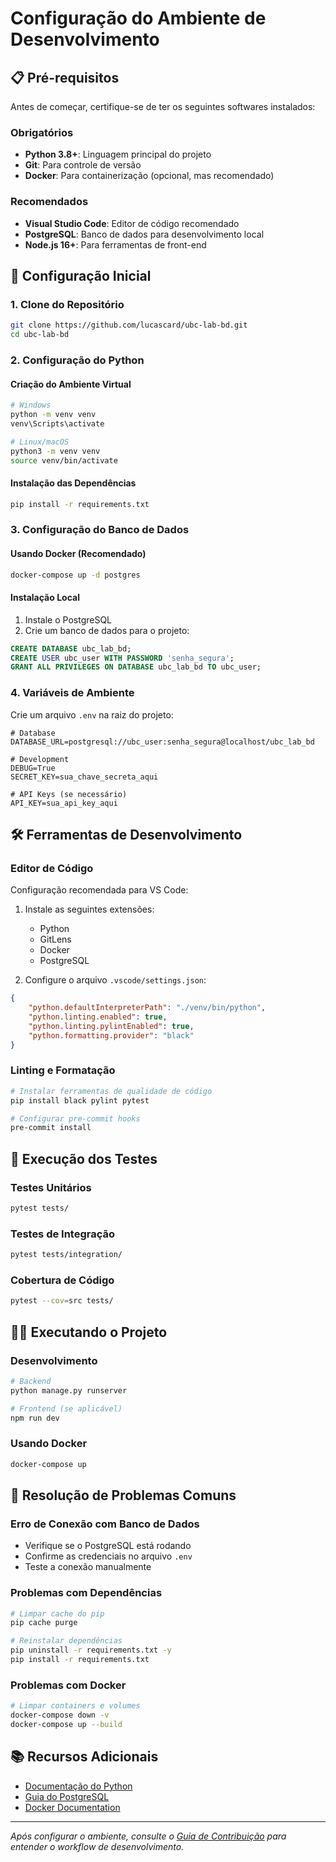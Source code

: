 # Configuração do Ambiente de Desenvolvimento

## 📋 Pré-requisitos

Antes de começar, certifique-se de ter os seguintes softwares instalados:

### Obrigatórios
- **Python 3.8+**: Linguagem principal do projeto
- **Git**: Para controle de versão
- **Docker**: Para containerização (opcional, mas recomendado)

### Recomendados
- **Visual Studio Code**: Editor de código recomendado
- **PostgreSQL**: Banco de dados para desenvolvimento local
- **Node.js 16+**: Para ferramentas de front-end

## 🚀 Configuração Inicial

### 1. Clone do Repositório

```bash
git clone https://github.com/lucascard/ubc-lab-bd.git
cd ubc-lab-bd
```

### 2. Configuração do Python

#### Criação do Ambiente Virtual
```bash
# Windows
python -m venv venv
venv\Scripts\activate

# Linux/macOS
python3 -m venv venv
source venv/bin/activate
```

#### Instalação das Dependências
```bash
pip install -r requirements.txt
```

### 3. Configuração do Banco de Dados

#### Usando Docker (Recomendado)
```bash
docker-compose up -d postgres
```

#### Instalação Local
1. Instale o PostgreSQL
2. Crie um banco de dados para o projeto:
```sql
CREATE DATABASE ubc_lab_bd;
CREATE USER ubc_user WITH PASSWORD 'senha_segura';
GRANT ALL PRIVILEGES ON DATABASE ubc_lab_bd TO ubc_user;
```

### 4. Variáveis de Ambiente

Crie um arquivo `.env` na raiz do projeto:

```env
# Database
DATABASE_URL=postgresql://ubc_user:senha_segura@localhost/ubc_lab_bd

# Development
DEBUG=True
SECRET_KEY=sua_chave_secreta_aqui

# API Keys (se necessário)
API_KEY=sua_api_key_aqui
```

## 🛠️ Ferramentas de Desenvolvimento

### Editor de Código
Configuração recomendada para VS Code:

1. Instale as seguintes extensões:
   - Python
   - GitLens
   - Docker
   - PostgreSQL

2. Configure o arquivo `.vscode/settings.json`:
```json
{
    "python.defaultInterpreterPath": "./venv/bin/python",
    "python.linting.enabled": true,
    "python.linting.pylintEnabled": true,
    "python.formatting.provider": "black"
}
```

### Linting e Formatação
```bash
# Instalar ferramentas de qualidade de código
pip install black pylint pytest

# Configurar pre-commit hooks
pre-commit install
```

## 🧪 Execução dos Testes

### Testes Unitários
```bash
pytest tests/
```

### Testes de Integração
```bash
pytest tests/integration/
```

### Cobertura de Código
```bash
pytest --cov=src tests/
```

## 🏃‍♂️ Executando o Projeto

### Desenvolvimento
```bash
# Backend
python manage.py runserver

# Frontend (se aplicável)
npm run dev
```

### Usando Docker
```bash
docker-compose up
```

## 🐛 Resolução de Problemas Comuns

### Erro de Conexão com Banco de Dados
- Verifique se o PostgreSQL está rodando
- Confirme as credenciais no arquivo `.env`
- Teste a conexão manualmente

### Problemas com Dependências
```bash
# Limpar cache do pip
pip cache purge

# Reinstalar dependências
pip uninstall -r requirements.txt -y
pip install -r requirements.txt
```

### Problemas com Docker
```bash
# Limpar containers e volumes
docker-compose down -v
docker-compose up --build
```

## 📚 Recursos Adicionais

- [Documentação do Python](https://docs.python.org/)
- [Guia do PostgreSQL](https://www.postgresql.org/docs/)
- [Docker Documentation](https://docs.docker.com/)

---

*Após configurar o ambiente, consulte o [Guia de Contribuição](guia-contribuicao.md) para entender o workflow de desenvolvimento.*